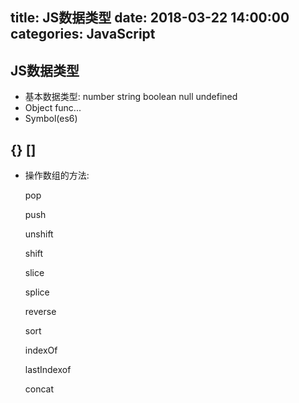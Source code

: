 title: JS数据类型
date: 2018-03-22 14:00:00
categories: JavaScript
---
## JS数据类型

- 基本数据类型: number string boolean null undefined
- Object func...
- Symbol(es6)

<!-- more -->

## {} []

- 操作数组的方法:

    pop

    push

    unshift

    shift

    slice

    splice

    reverse

    sort

    indexOf

    lastIndexof

    concat


